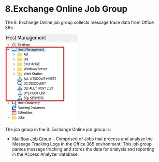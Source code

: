 # 8.Exchange Online Job Group

The 8. Exchange Online job group collects message trace data from Office 365.

![8.Exchange Online Job Group in the Jobs Tree](/static/img/product_docs/accessanalyzer/accessanalyzer/enterpriseauditor/admin/hostmanagement/jobstree.png)

The job group in the 8. Exchange Online job group is:

- [Mailflow Job Group](/docs/product_docs/accessanalyzer/accessanalyzer/enterpriseauditor/solutions/exchange/online/mailflow/overview.md) – Comprised of Jobs that process and analyze the Message Tracking Logs in the Office 365 environment. This job group parses message tracking and stores the data for analysis and reporting in the Access Analyzer database.
